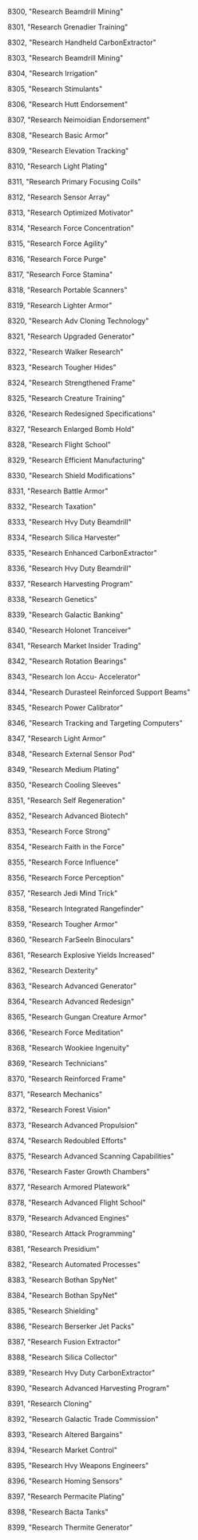 ﻿8300, "Research Beamdrill Mining"

8301, "Research Grenadier Training"

8302, "Research Handheld CarbonExtractor"

8303, "Research Beamdrill Mining"

8304, "Research Irrigation"

8305, "Research Stimulants"

8306, "Research Hutt Endorsement"

8307, "Research Neimoidian Endorsement"

8308, "Research Basic Armor"

8309, "Research Elevation Tracking"

8310, "Research Light Plating"

8311, "Research Primary Focusing Coils"

8312, "Research Sensor Array"

8313, "Research Optimized Motivator"

8314, "Research Force Concentration"

8315, "Research Force Agility"

8316, "Research Force Purge"

8317, "Research Force Stamina"

8318, "Research Portable Scanners"

8319, "Research Lighter Armor"

8320, "Research Adv Cloning Technology"

8321, "Research Upgraded Generator"

8322, "Research Walker Research"

8323, "Research Tougher Hides"

8324, "Research Strengthened Frame"

8325, "Research Creature Training"

8326, "Research Redesigned Specifications"

8327, "Research Enlarged Bomb Hold"

8328, "Research Flight School"

8329, "Research Efficient Manufacturing"

8330, "Research Shield Modifications"

8331, "Research Battle Armor"

8332, "Research Taxation"

8333, "Research Hvy Duty Beamdrill"

8334, "Research Silica Harvester"

8335, "Research Enhanced CarbonExtractor"

8336, "Research Hvy Duty Beamdrill"

8337, "Research Harvesting Program"

8338, "Research Genetics"

8339, "Research Galactic Banking"

8340, "Research Holonet Tranceiver"

8341, "Research Market Insider Trading"

8342, "Research Rotation Bearings"

8343, "Research Ion Accu- Accelerator"

8344, "Research Durasteel Reinforced Support Beams"

8345, "Research Power Calibrator"

8346, "Research Tracking and Targeting Computers"

8347, "Research Light Armor"

8348, "Research External Sensor Pod"

8349, "Research Medium Plating"

8350, "Research Cooling Sleeves"

8351, "Research Self Regeneration"

8352, "Research Advanced Biotech"

8353, "Research Force Strong"

8354, "Research Faith in the Force"

8355, "Research Force Influence"

8356, "Research Force Perception"

8357, "Research Jedi Mind Trick"

8358, "Research Integrated Rangefinder"

8359, "Research Tougher Armor"

8360, "Research FarSeeIn Binoculars"

8361, "Research Explosive Yields Increased"

8362, "Research Dexterity"

8363, "Research Advanced Generator"

8364, "Research Advanced Redesign"

8365, "Research Gungan Creature Armor"

8366, "Research Force Meditation"

8368, "Research Wookiee Ingenuity"

8369, "Research Technicians"

8370, "Research Reinforced Frame"

8371, "Research Mechanics"

8372, "Research Forest Vision"

8373, "Research Advanced Propulsion"

8374, "Research Redoubled Efforts"

8375, "Research Advanced Scanning Capabilities"

8376, "Research Faster Growth Chambers"

8377, "Research Armored Platework"

8378, "Research Advanced Flight School"

8379, "Research Advanced Engines"

8380, "Research Attack Programming"

8381, "Research Presidium"

8382, "Research Automated Processes"

8383, "Research Bothan SpyNet"

8384, "Research Bothan SpyNet"

8385, "Research Shielding"

8386, "Research Berserker Jet Packs"

8387, "Research Fusion Extractor"

8388, "Research Silica Collector"

8389, "Research Hvy Duty CarbonExtractor"

8390, "Research Advanced Harvesting Program"

8391, "Research Cloning"

8392, "Research Galactic Trade Commission"

8393, "Research Altered Bargains"

8394, "Research Market Control"

8395, "Research Hvy Weapons Engineers"

8396, "Research Homing Sensors"

8397, "Research Permacite Plating"

8398, "Research Bacta Tanks"

8399, "Research Thermite Generator"

